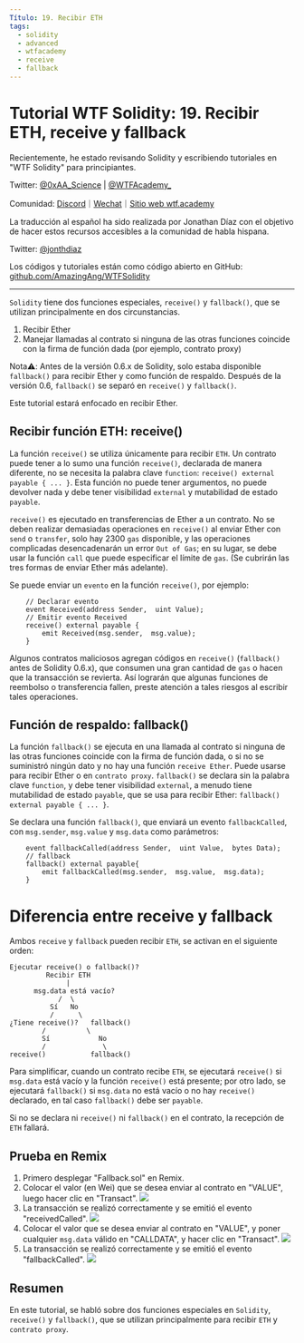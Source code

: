 ```yaml
---
Título: 19. Recibir ETH
tags: 
  - solidity
  - advanced
  - wtfacademy
  - receive
  - fallback
---
```


# Tutorial WTF Solidity: 19. Recibir ETH, receive y fallback

Recientemente, he estado revisando Solidity y escribiendo tutoriales en "WTF Solidity" para principiantes.

Twitter: [@0xAA_Science](https://twitter.com/0xAA_Science) | [@WTFAcademy_](https://twitter.com/WTFAcademy_)

Comunidad: [Discord](https://discord.gg/5akcruXrsk)｜[Wechat](https://docs.google.com/forms/d/e/1FAIpQLSe4KGT8Sh6sJ7hedQRuIYirOoZK_85miz3dw7vA1-YjodgJ-A/viewform?usp=sf_link)｜[Sitio web wtf.academy](https://wtf.academy)

La traducción al español ha sido realizada por Jonathan Díaz con el objetivo de hacer estos recursos accesibles a la comunidad de habla hispana.

Twitter: [@jonthdiaz](https://twitter.com/jonthdiaz)

Los códigos y tutoriales están como código abierto en GitHub: [github.com/AmazingAng/WTFSolidity](https://github.com/AmazingAng/WTFSolidity)

-----

`Solidity` tiene dos funciones especiales, `receive()` y `fallback()`, que se utilizan principalmente en dos circunstancias.
1. Recibir Ether
2. Manejar llamadas al contrato si ninguna de las otras funciones coincide con la firma de función dada (por ejemplo, contrato proxy)

Nota⚠️: Antes de la versión 0.6.x de Solidity, solo estaba disponible `fallback()` para recibir Ether y como función de respaldo.
Después de la versión 0.6, `fallback()` se separó en `receive()` y `fallback()`.

Este tutorial estará enfocado en recibir Ether.

## Recibir función ETH: receive()
La función `receive()` se utiliza únicamente para recibir `ETH`. Un contrato puede tener a lo sumo una función `receive()`, 
declarada de manera diferente, no se necesita la palabra clave `function`: `receive() external payable { ... }`. 
Esta función no puede tener argumentos, no puede devolver nada y debe tener visibilidad `external` y mutabilidad de estado `payable`.

`receive()` es ejecutado en transferencias de Ether a un contrato. No se deben realizar demasiadas operaciones en `receive()` al enviar Ether con `send` o `transfer`, 
solo hay 2300 `gas` disponible, y las operaciones complicadas desencadenarán un error `Out of Gas`; en su lugar, se debe usar la función `call` que puede especificar el límite de `gas`.
(Se cubrirán las tres formas de enviar Ether más adelante). 

Se puede enviar un `evento` en la función `receive()`, por ejemplo: 
```solidity
    // Declarar evento
    event Received(address Sender,  uint Value); 
    // Emitir evento Received
    receive() external payable {
        emit Received(msg.sender,  msg.value); 
    }
```

Algunos contratos maliciosos agregan códigos en `receive()` (`fallback()` antes de Solidity 0.6.x), que consumen una gran cantidad de `gas` o hacen que la transacción se revierta.
Así lograrán que algunas funciones de reembolso o transferencia fallen, preste atención a tales riesgos al escribir tales operaciones.

## Función de respaldo: fallback()
La función `fallback()` se ejecuta en una llamada al contrato si ninguna de las otras funciones coincide con la firma de función dada, o si no se suministró ningún dato y no hay una función `receive Ether`. 
Puede usarse para recibir Ether o en `contrato proxy`. `fallback()` se declara sin la palabra clave `function`, y debe tener visibilidad `external`, a menudo tiene mutabilidad de estado `payable`,
que se usa para recibir Ether: `fallback() external payable { ... }`.

Se declara una función `fallback()`, que enviará un evento `fallbackCalled`, con `msg.sender`, `msg.value` y `msg.data` como parámetros:
```solidity
    event fallbackCalled(address Sender,  uint Value,  bytes Data); 
    // fallback
    fallback() external payable{
        emit fallbackCalled(msg.sender,  msg.value,  msg.data); 
    }
```

# Diferencia entre receive y fallback
Ambos `receive` y `fallback` pueden recibir `ETH`, se activan en el siguiente orden:
```
Ejecutar receive() o fallback()?
         Recibir ETH
              |
      msg.data está vacío?
            /  \
          Sí   No
          /      \
¿Tiene receive()?   fallback()
        /          \
        Sí            No
        /              \
receive()           fallback()
```
Para simplificar, cuando un contrato recibe `ETH`, se ejecutará `receive()` si `msg.data` está vacío y la función `receive()` está presente; 
por otro lado, se ejecutará `fallback()` si `msg.data` no está vacío o no hay `receive()` declarado, en tal caso `fallback()` debe ser `payable`.

Si no se declara ni `receive()` ni `fallback()` en el contrato, la recepción de `ETH` fallará.


## Prueba en Remix
1. Primero desplegar "Fallback.sol" en Remix.
2. Colocar el valor (en Wei) que se desea enviar al contrato en "VALUE", luego hacer clic en "Transact".
    ![](img/19-1.jpg)
3. La transacción se realizó correctamente y se emitió el evento "receivedCalled".
    ![](img/19-2.jpg)
4. Colocar el valor que se desea enviar al contrato en "VALUE", y poner cualquier `msg.data` válido en "CALLDATA", y hacer clic en "Transact".
    ![](img/19-3.jpg)
5. La transacción se realizó correctamente y se emitió el evento "fallbackCalled".
    ![](img/19-4.jpg)

## Resumen
En este tutorial, se habló sobre dos funciones especiales en `Solidity`, `receive()` y `fallback()`, que se utilizan principalmente para recibir `ETH` y `contrato proxy`.
